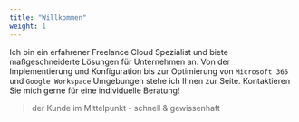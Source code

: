 ```yaml
---
title: "Willkommen"
weight: 1
---
```


Ich bin ein erfahrener Freelance Cloud Spezialist und biete maßgeschneiderte Lösungen für Unternehmen an. Von der Implementierung und Konfiguration bis zur Optimierung von `Microsoft 365` und `Google Workspace` Umgebungen stehe ich Ihnen zur Seite. Kontaktieren Sie mich gerne für eine individuelle Beratung!

> der Kunde im Mittelpunkt - schnell & gewissenhaft
